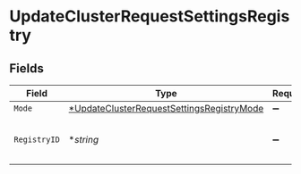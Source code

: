 # UpdateClusterRequestSettingsRegistry


## Fields

| Field                                                                                                        | Type                                                                                                         | Required                                                                                                     | Description                                                                                                  | Example                                                                                                      |
| ------------------------------------------------------------------------------------------------------------ | ------------------------------------------------------------------------------------------------------------ | ------------------------------------------------------------------------------------------------------------ | ------------------------------------------------------------------------------------------------------------ | ------------------------------------------------------------------------------------------------------------ |
| `Mode`                                                                                                       | [*UpdateClusterRequestSettingsRegistryMode](../../models/shared/updateclusterrequestsettingsregistrymode.md) | :heavy_minus_sign:                                                                                           | N/A                                                                                                          |                                                                                                              |
| `RegistryID`                                                                                                 | **string*                                                                                                    | :heavy_minus_sign:                                                                                           | Credentials to use for storing of images.                                                                    | my-registry-credentials                                                                                      |